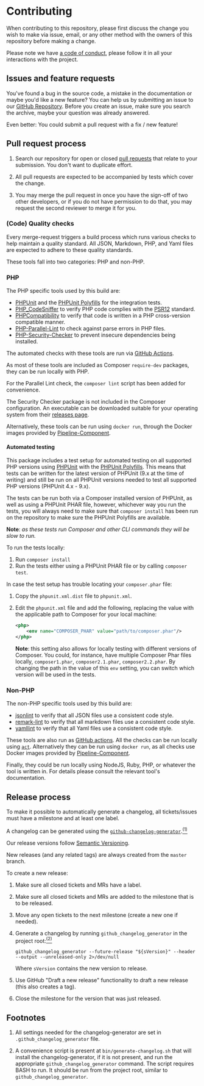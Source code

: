 # Contributing

When contributing to this repository, please first discuss the change you wish
to make via issue, email, or any other method with the owners of this repository
before making a change.

Please note we have [a code of conduct][], please follow it in all your interactions
with the project.

[a code of conduct]: https://github.com/PHPCSStandards/composer-installer/blob/master/CODE_OF_CONDUCT.md

## Issues and feature requests

You've found a bug in the source code, a mistake in the documentation or maybe
you'd like a new feature? You can help us by submitting an issue to our
[GitHub Repository][github]. Before you create an issue, make sure you search
the archive, maybe your question was already answered.

Even better: You could submit a pull request with a fix / new feature!

## Pull request process

1. Search our repository for open or closed [pull requests][prs] that relate
   to your submission. You don't want to duplicate effort.

2. All pull requests are expected to be accompanied by tests which cover the change.

3. You may merge the pull request in once you have the sign-off of two other
   developers, or if you do not have permission to do that, you may request
   the second reviewer to merge it for you.

### (Code) Quality checks

Every merge-request triggers a build process which runs various checks to help
maintain a quality standard. All JSON, Markdown, PHP, and Yaml files are 
expected to adhere to these quality standards.

These tools fall into two categories: PHP and non-PHP.

### PHP 

The PHP specific tools used by this build are:

- [PHPUnit][] and the [PHPUnit Polyfills][] for the integration tests.
- [PHP_CodeSniffer][] to verify PHP code complies with the [PSR12][] standard.
- [PHPCompatibility][] to verify that code is written in a PHP cross-version compatible manner.
- [PHP-Parallel-Lint][] to check against parse errors in PHP files.
- [PHP-Security-Checker][] to prevent insecure dependencies being installed.

The automated checks with these tools are run via [GitHub Actions][].

As most of these tools are included as Composer `require-dev` packages, they can be
run locally with PHP.

For the Parallel Lint check, the `composer lint` script has been added for convenience.

The Security Checker package is not included in the Composer configuration. An executable
can be downloaded suitable for your operating system from their [releases page][].

Alternatively, these tools can be run using `docker run`, through the Docker
images provided by [Pipeline-Component][].

[PHPUnit]: https://phpunit.de/
[PHPUnit Polyfills]: https://github.com/Yoast/PHPUnit-Polyfills/
[PHP_CodeSniffer]: https://github.com/squizlabs/PHP_CodeSniffer
[PHPCompatibility]: https://github.com/PHPCompatibility/PHPCompatibility
[PHP-Parallel-Lint]: https://github.com/php-parallel-lint/PHP-Parallel-Lint
[PHP-Security-Checker]: https://github.com/fabpot/local-php-security-checker
[PSR12]: https://www.php-fig.org/psr/psr-12/
[releases page]: https://github.com/fabpot/local-php-security-checker/releases/

#### Automated testing

This package includes a test setup for automated testing on all supported PHP versions
using [PHPUnit][] with the [PHPUnit Polyfills][].
This means that tests can be written for the latest version of PHPUnit
(9.x at the time of writing) and still be run on all PHPUnit versions needed to test
all supported PHP versions (PHPUnit 4.x - 9.x).

The tests can be run both via a Composer installed version of PHPUnit, as well as using
a PHPUnit PHAR file, however, whichever way you run the tests, you will always need to
make sure that `composer install` has been run on the repository to make sure the
PHPUnit Polyfills are available.

**Note**: _as these tests run Composer and other CLI commands they will be slow to run._

To run the tests locally:
1. Run `composer install`
2. Run the tests either using a PHPUnit PHAR file or by calling `composer test`.

In case the test setup has trouble locating your `composer.phar` file:

1. Copy the `phpunit.xml.dist` file to `phpunit.xml`.

2. Edit the `phpunit.xml` file and add the following, replacing the value with the applicable path to Composer for your local machine:
    ```xml
    <php>
        <env name="COMPOSER_PHAR" value="path/to/composer.phar"/>
    </php>
    ```
    **Note**: this setting also allows for locally testing with different versions of Composer.
    You could, for instance, have multiple Composer Phar files locally, `composer1.phar`, `composer2.1.phar`, `composer2.2.phar`.
    By changing the path in the value of this `env` setting, you can switch which version will be used in the tests.

### Non-PHP

The non-PHP specific tools used by this build are:

- [jsonlint][] to verify that all JSON files use a consistent code style.
- [remark-lint][] to verify that all markdown files use a consistent code style.
- [yamllint][] to verify that all Yaml files use a consistent code style.

These tools are also run as [GitHub actions][].
All the checks can be run locally using [`act`][].
Alternatively they can be run using `docker run`, as all checks use Docker 
images provided by [Pipeline-Component][].

Finally, they could be run locally using NodeJS, Ruby, PHP, or whatever the tool
is written in. For details please consult the relevant tool's documentation.

[jsonlint]: https://www.npmjs.com/package/jsonlint
[remark-lint]: https://www.npmjs.com/package/remark-lint
[yamllint]: https://yamllint.readthedocs.io/en/stable/
[`act`]: https://github.com/nektos/act

## Release process

To make it possible to automatically generate a changelog, all tickets/issues must have a milestone and at least one label.

A changelog can be generated using the [`github-changelog-generator`][github-changelog-generator].[<sup>(1)</sup>](#footnotes)

Our release versions follow [Semantic Versioning][semver].

New releases (and any related tags) are always created from the `master` branch.

To create a new release:

1. Make sure all closed tickets and MRs have a label.

2. Make sure all closed tickets and MRs are added to the milestone that is to be released.

3. Move any open tickets to the next milestone (create a new one if needed).

4. Generate a changelog by running `github_changelog_generator` in the project root:[<sup>(2)</sup>](#footnotes)
   ```
   github_changelog_generator --future-release "${sVersion}" --header --output --unreleased-only 2>/dev/null
   ```
   Where `sVersion` contains the new version to release.

5. Use GitHub "Draft a new release" functionality to draft a new release (this also creates a tag).

6. Close the milestone for the version that was just released.

[github]: https://github.com/PHPCSStandards/composer-installer/issues
[prs]: https://github.com/PHPCSStandards/composer-installer/pulls
[GitHub Actions]: https://github.com/PHPCSStandards/composer-installer/actions
[Pipeline-Component]: https://pipeline-components.dev/

## Footnotes

1. All settings needed for the changelog-generator are set in `.github_changelog_generator` file.

2. A convenience script is present at `bin/generate-changelog.sh` that will install the changelog-generator, if it is not present, and run the appropriate `github_changelog_generator` command.
   The script requires BASH to run. It should be run from the project root, similar to `github_changelog_generator`.

[github-changelog-generator]: https://github.com/github-changelog-generator/github-changelog-generator/
[semver]: https://semver.org/
